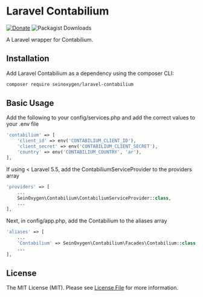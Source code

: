 # Laravel Contabilium #

[![Donate](https://img.shields.io/badge/Donate-PayPal-green.svg)](https://www.paypal.com/donate/?hosted_button_id=6CYVR8U4VDMAA) ![Packagist Downloads](https://img.shields.io/packagist/dt/seinoxygen/laravel-contabilium?label=Downloads)

A Laravel wrapper for Contabilium.

## Installation

Add Laravel Contabilium as a dependency using the composer CLI:

```bash
composer require seinoxygen/laravel-contabilium
```

## Basic Usage

Add the following to your config/services.php and add the correct values to your .env file

```php
'contabilium' => [
    'client_id' => env('CONTABILIUM_CLIENT_ID'),
    'client_secret' => env('CONTABILIUM_CLIENT_SECRET'),
    'country' => env('CONTABILIUM_COUNTRY', 'ar'),
],
```

If using < Laravel 5.5, add the ContabiliumServiceProvider to the providers array

```php
'providers' => [
    ...
    SeinOxygen\Contabilium\ContabiliumServiceProvider::class,
    ...
],
```

Next, in config/app.php, add the Contabilium to the aliases array

```php
'aliases' => [
    ...
    'Contabilium' => SeinOxygen\Contabilium\Facades\Contabilium::class,
    ...
],
```

## License

The MIT License (MIT). Please see [License File](LICENSE.md) for more information.
